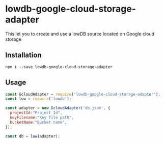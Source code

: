 # lowdb-google-cloud-storage-adapter
This let you to create and use a lowDB source located on Google cloud storage

## Installation

`npm i --save lowdb-google-cloud-storage-adapter`

## Usage

``` javascript
const GcloudAdapter = require('lowdb-google-cloud-storage-adapter');
const low = require('lowdb');

const adapter = new GcloudAdapter('db.json', {
  projectId:"Project Id",
  keyFilename:"Key file path",
  bucketName:"Bucket name",
});

const db = low(adapter);

```
